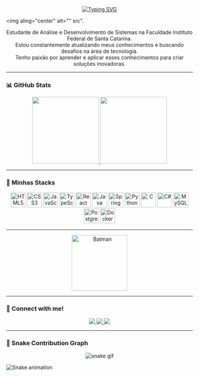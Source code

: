 <div align="center">
  <a href="https://git.io/typing-svg">
    <img src="https://readme-typing-svg.demolab.com?font=Fira+Code&weight=500&size=22&pause=1000&color=FFFFFF&center=true&vCenter=true&random=false&width=524&lines=Sejam+muito+bem+vindos!+" alt="Typing SVG">
  </a>
</div>

<img aling="center" alt="" src".

<p align="center">
  Estudante de Análise e Desenvolvimento de Sistemas na Faculdade Instituto Federal de Santa Catarina. <br>
  Estou constantemente atualizando meus conhecimentos e buscando desafios na área de tecnologia. <br>
  Tenho paixão por aprender e aplicar esses conhecimentos para criar soluções inovadoras.
</p>

---

### 📊 GitHub Stats

<div align="center">
  <a href="https://github.com/Luizin16">
    <img height="180em" src="https://github-readme-stats.vercel.app/api?username=Luizin16&show_icons=true&theme=dark&include_all_commits=true&count_private=true"/>
  </a>
  <a href="https://github.com/Luizin16">
    <img height="180em" src="https://github-readme-stats.vercel.app/api/top-langs/?username=Luizin16&layout=compact&langs_count=8&theme=dark"/>
  </a>
</div>

---

### 🚀 Minhas Stacks

<div align="center">
  <img src="https://cdn.jsdelivr.net/gh/devicons/devicon/icons/html5/html5-original.svg" height="40" alt="HTML5"/>
  <img src="https://cdn.jsdelivr.net/gh/devicons/devicon/icons/css3/css3-original.svg" height="40" alt="CSS3"/>
  <img src="https://cdn.jsdelivr.net/gh/devicons/devicon/icons/javascript/javascript-plain.svg" height="40" alt="JavaScript"/>
  <img src="https://cdn.jsdelivr.net/gh/devicons/devicon/icons/typescript/typescript-plain.svg" height="40" alt="TypeScript"/>
  <img src="https://cdn.jsdelivr.net/gh/devicons/devicon/icons/react/react-original.svg" height="40" alt="React"/>
  <img src="https://cdn.jsdelivr.net/gh/devicons/devicon/icons/java/java-original.svg" height="40" alt="Java"/>
  <img src="https://cdn.jsdelivr.net/gh/devicons/devicon/icons/spring/spring-original.svg" height="40" alt="Spring"/>
  <img src="https://cdn.jsdelivr.net/gh/devicons/devicon/icons/python/python-original.svg" height="40" alt="Python"/>
  <img src="https://cdn.jsdelivr.net/gh/devicons/devicon/icons/c/c-original.svg" height="40" alt="C"/>
  <img src="https://cdn.jsdelivr.net/gh/devicons/devicon/icons/csharp/csharp-original.svg" height="40" alt="C#"/>
  <img src="https://cdn.jsdelivr.net/gh/devicons/devicon/icons/mysql/mysql-original.svg" height="40" alt="MySQL"/>
  <img src="https://cdn.jsdelivr.net/gh/devicons/devicon/icons/postgresql/postgresql-original.svg" height="40" alt="PostgreSQL"/>
  <img src="https://cdn.jsdelivr.net/gh/devicons/devicon/icons/docker/docker-original.svg" height="40" alt="Docker"/>
</div>

---

<div align="center">
  <img src="https://media2.giphy.com/media/v1.Y2lkPTc5MGI3NjExNWZyeDl2czYzdDBpM2h5NXlibDA3dXQydzIwZXg0c2xneDI4Zmh5aSZlcD12MV9pbnRlcm5hbF9naWZfYnlfaWQmY3Q9Zw/a5viI92PAF89q/giphy.gif" alt="Batman" width="150" height="150">
</div>

---

### 🤝 Connect with me!

<div align="center">
  <a href="mailto:luizlvescansilva@outlook.com">
    <img src="https://img.shields.io/badge/-Email-000?style=for-the-badge&logo=microsoft-outlook&logoColor=FF00F6" />
  </a>
  <a href="https://www.linkedin.com/in/luiz-alves-candido-da-silva/" target="_blank">
    <img src="https://img.shields.io/badge/-LinkedIn-000?style=for-the-badge&logo=linkedin&logoColor=FF00F6" />
  </a>
  <a href="https://www.instagram.com/luizin_lves16/" target="_blank">
    <img src="https://img.shields.io/badge/-Instagram-000?style=for-the-badge&logo=instagram&logoColor=FF00F6" />
  </a>
</div>



---

### 🐍 Snake Contribution Graph

<div align="center">
  <img src="https://raw.githubusercontent.com/Luizin16/Luizin16/output/github-contribution-grid-snake.svg" alt="snake gif" />
</div>

![Snake animation](https://github.com/Luizin16/Luizin16/blob/output/github-contribution-grid-snake.svg)
